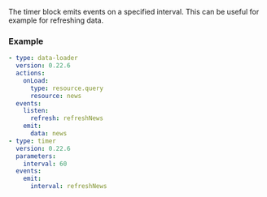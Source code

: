 The timer block emits events on a specified interval. This can be useful for example for refreshing
data.

### Example

```yaml
- type: data-loader
  version: 0.22.6
  actions:
    onLoad:
      type: resource.query
      resource: news
  events:
    listen:
      refresh: refreshNews
    emit:
      data: news
- type: timer
  version: 0.22.6
  parameters:
    interval: 60
  events:
    emit:
      interval: refreshNews
```
